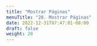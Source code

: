 ```yaml
---
title: "Mostrar Páginas"
menuTitle: "28. Mostrar Páginas"
date: 2022-12-31T07:47:01-08:00
draft: false
weight: 20
---
```



